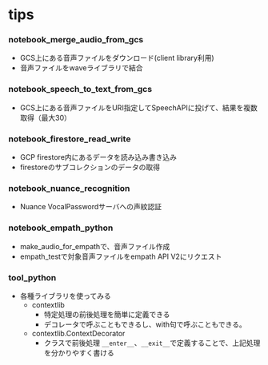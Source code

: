 # tips
### notebook_merge_audio_from_gcs
- GCS上にある音声ファイルをダウンロード(client library利用)
- 音声ファイルをwaveライブラリで結合

### notebook_speech_to_text_from_gcs
- GCS上にある音声ファイルをURI指定してSpeechAPIに投げて、結果を複数取得（最大30）

### notebook_firestore_read_write
- GCP firestore内にあるデータを読み込み書き込み
- firestoreのサブコレクションのデータの取得

### notebook_nuance_recognition
- Nuance VocalPasswordサーバへの声紋認証

### notebook_empath_python
- make_audio_for_empathで、音声ファイル作成
- empath_testで対象音声ファイルをempath API V2にリクエスト


### tool_python
- 各種ライブラリを使ってみる
  - contextlib
    - 特定処理の前後処理を簡単に定義できる
    - デコレータで呼ぶこともできるし、with句で呼ぶこともできる。
  - contextlib.ContextDecorator
    - クラスで前後処理 ```__enter__```、```__exit__```で定義することで、上記処理を分かりやすく書ける
